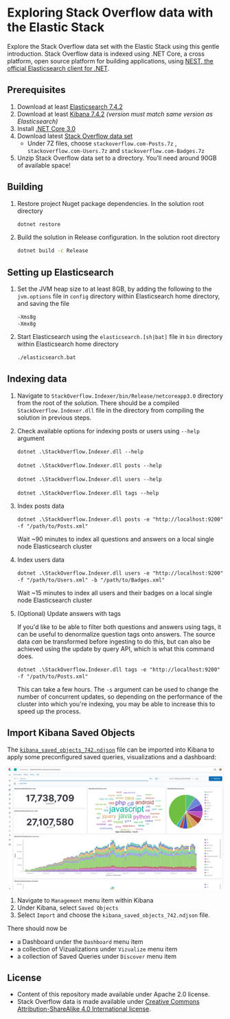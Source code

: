 # Exploring Stack Overflow data with the Elastic Stack

Explore the Stack Overflow data set with the Elastic Stack using this gentle introduction. Stack Overflow data is indexed using .NET Core, a cross platform, open source platform for building applications, using [NEST, the official Elasticsearch client for .NET](https://github.com/elastic/elasticsearch-net).

## Prerequisites

1. Download at least [Elasticsearch 7.4.2](https://www.elastic.co/downloads/elasticsearch)
2. Download at least [Kibana 7.4.2](https://www.elastic.co/downloads/kibana) _(version must match same version as Elasticsearch)_
3. Install [.NET Core 3.0](https://dotnet.microsoft.com/download/dotnet-core/3.0)
4. Download latest [Stack Overflow data set](https://archive.org/details/stackexchange)
    - Under 7Z files, choose `stackoverflow.com-Posts.7z` , `stackoverflow.com-Users.7z` and `stackoverflow.com-Badges.7z`
5. Unzip Stack Overflow data set to a directory. You'll need around 90GB of available space! 

## Building

1. Restore project Nuget package dependencies. In the solution root directory

    ```bat
    dotnet restore
    ```
2. Build the solution in Release configuration. In the solution root directory

    ```bat
    dotnet build -c Release
    ```

## Setting up Elasticsearch

1. Set the JVM heap size to at least 8GB, by adding the following to the `jvm.options` file in `config` directory within Elasticsearch home directory, and saving the file

    ```
    -Xms8g
    -Xmx8g
    ```
2. Start Elasticsearch using the `elasticsearch.[sh|bat]` file in `bin` directory within Elasticsearch home directory

    ```bat
    ./elasticsearch.bat
    ```

## Indexing data

1. Navigate to `StackOverflow.Indexer/bin/Release/netcoreapp3.0` directory from the root of the solution. There should be a compiled `StackOverflow.Indexer.dll` file in the directory from compiling the solution in previous steps.

2. Check available options for indexing posts or users using `--help` argument

    ```
    dotnet .\StackOverflow.Indexer.dll --help

    dotnet .\StackOverflow.Indexer.dll posts --help

    dotnet .\StackOverflow.Indexer.dll users --help

    dotnet .\StackOverflow.Indexer.dll tags --help
    ```

3. Index posts data

    ```
    dotnet .\StackOverflow.Indexer.dll posts -e "http://localhost:9200" -f "/path/to/Posts.xml"
    ```

    Wait ~90 minutes to index all questions and answers on a local single node Elasticsearch cluster

4. Index users data

    ```
    dotnet .\StackOverflow.Indexer.dll users -e "http://localhost:9200" -f "/path/to/Users.xml" -b "/path/to/Badges.xml"
    ```

    Wait ~15 minutes to index all users and their badges on a local single node Elasticsearch cluster

5. (Optional) Update answers with tags

    If you'd like to be able to filter both questions and answers using tags, it can be useful to denormalize question tags onto
    answers. The source data _can_ be transformed before ingesting to do this, but can also be achieved using the update by query API, which is what this command does.

    ```
    dotnet .\StackOverflow.Indexer.dll tags -e "http://localhost:9200" -f "/path/to/Posts.xml"
    ```

    This can take a few hours. The `-s` argument can be used to change the number of concurrent updates, so depending on the performance of
    the cluster into which you're indexing, you may be able to increase this to speed up the process. 

## Import Kibana Saved Objects

The [`kibana_saved_objects_742.ndjson`](/kibana/kibana_saved_objects_742.ndjson) file can be
imported into Kibana to apply some preconfigured saved queries, visualizations and a dashboard:

![Kibana Dashboard](images/kibana_dashboard.png)

1. Navigate to `Management` menu item within Kibana
2. Under Kibana, select `Saved Objects`
3. Select `Import` and choose the `kibana_saved_objects_742.ndjson` file.

There should now be 

- a Dashboard under the `Dashboard` menu item
- a collection of Vizualizations under `Vizualize` menu item
- a collection of Saved Queries under `Discover` menu item

## License

- Content of this repository made available under Apache 2.0 license.
- Stack Overflow data is made available under [Creative Commons Attribution-ShareAlike 4.0 International license](https://creativecommons.org/licenses/by-sa/4.0/).
